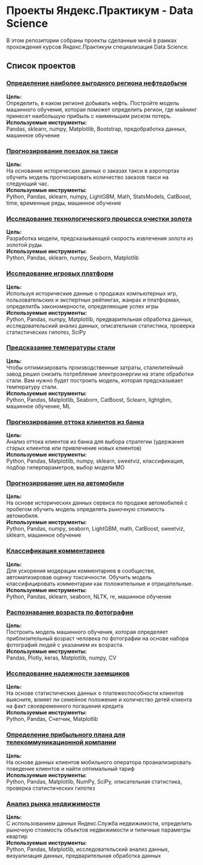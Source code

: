 # Проекты Яндекс.Практикум - Data Science

В этом репозитории собраны проекты сделанные мной в рамках прохождения курсов Яндекс.Практикум специализация Data Science.

## Список проектов

### [Определение наиболее выгодного региона нефтедобычи](https://github.com/ysbondarev/y-proj/tree/master/Determining%20the%20most%20profitable%20oil%20production%20region)

**Цель:**\
Определить, в каком регионе добывать нефть. Постройте модель машинного обучения, которая поможет определить регион, где майнинг принесет наибольшую прибыль с наименьшим риском потерь.
\
**Используемые инструменты:**\
Pandas, sklearn, numpy, Matplotlib, Bootstrap, предобработка данных, машинное обучение

### [Прогнозирование поездок на такси](https://github.com/ysbondarev/y-proj/tree/master/Forecasting%20taxi%20rides)

**Цель:**\
На основание исторических данных о заказах такси в аэропортах обучить модель прогнозировать количество заказов такси на следующий час.
\
**Используемые инструменты:**\
Python, Pandas, sklearn, numpy, LightGBM, Math, StatsModels, CatBoost, time, временные ряды, машинное обучение

### [Исследование технологического процесса очистки золота](https://github.com/ysbondarev/y-proj/tree/master/Investigation%20of%20the%20technological%20process%20of%20gold%20purification)

**Цель:**\
Разработка модели, предсказывающей скорость извлечения золота из золотой руды.
\
**Используемые инструменты:**\
Python, Pandas, sklearn, numpy, Seaborn, Matplotlib


### [Исследование игровых платформ](https://github.com/ysbondarev/y-proj/tree/master/Research%20of%20gaming%20platforms)

**Цель:**\
Используя исторические данные о продажах компьютерных игр, пользовательских и экспертных рейтингах, жанрах и платформах, определитбь закономерности, определяющие успех игры
\
**Используемые инструменты:**\
Python, Pandas, numpy, Matplotlib, предварительная обработка данных, исследовательский анализ данных, описательная статистика, проверка статистических гипотез, SciPy 

### [Предсказание температуры стали](https://github.com/ysbondarev/y-proj/tree/master/Steel%20temperature%20prediction)

**Цель:**\
Чтобы оптимизировать производственные затраты, сталелитейный завод решил снизить потребление электроэнергии на этапе обработки стали. Вам нужно будет построить модель, которая предсказывает температуру стали.
\
**Используемые инструменты:**\
Python, Pandas, Matplotlib, Seaborn, CatBoost, Sclearn, lightgbm, машинное обучение, ML

### [Прогнозирование оттока клиентов из банка](https://github.com/ysbondarev/y-proj/tree/master/bank%20customer%20outflow)

**Цель:**\
Анализ оттока клиентов из банка для выбора стратегии (удержание старых клиентов или привлечение новых клиентов)
\
**Используемые инструменты:**\
Python, Pandas, Matplotlib, numpy, sklearn, sweetviz, классификация, подбор гиперпараметров, выбор модели МО


### [Прогнозирование цен на автомобили](https://github.com/ysbondarev/y-proj/tree/master/car%20price%20prediction)

**Цель:**\
На основе исторических данных сервиса по продаже автомобилей с пробегом обучить модель определять рыночную стоимость автомобиля.
\
**Используемые инструменты:**\
Python, Pandas, numpy, seaborn, LightGBM, math, CatBoost, sweetviz, sklearn, машинное обучение

### [Классификация комментариев](https://github.com/ysbondarev/y-proj/tree/master/classification%20of%20comments)

**Цель:**\
Для ускорения модерации комментариев в сообществе, автоматизировав оценку токсичности. Обучить модель классифицировать комментарии как положительные и отрицательные.\
**Используемые инструменты:**\
Python, Pandas, sklearn, seaborn, NLTK, re, машинное обучение

### [Распознавание возраста по фотографии](https://github.com/ysbondarev/y-proj/tree/master/determining%20the%20age%20of%20buyers%20by%20photo)

**Цель:**\
Построить модель машинного обучения, которая определяет приблизительный возраст человека по фотографии на основе набора фотографий людей с указанием их возраста.\
**Используемые инструменты:**\
Pandas, Plotly, keras, Matplotlib, numpy, CV

### [Исследование надежности заемщиков](https://github.com/ysbondarev/y-proj/tree/master/investigation%20of%20the%20reliability%20of%20borrowers)

**Цель:**\
На основе статистических данных о платежеспособности клиентов выясните, влияет ли семейное положение и количество детей клиента на факт своевременного погашения кредита
\
**Используемые инструменты:**\
Python, Pandas, Счетчик, Matplotlib

### [Определение прибыльного плана для телекоммуникационной компании](https://github.com/ysbondarev/y-proj/tree/master/preliminary%20analysis%20of%20tariffs)
**Цель:**\
На основе данных клиентов мобильного оператора проанализировать поведение клиентов и найти оптимальный тариф
\
**Используемые инструменты:**\
Python, Pandas, Matplotlib, NumPy, SciPy, описательная статистика, проверка статистических гипотез

### [Анализ рынка недвижимости](https://github.com/ysbondarev/y-proj/tree/master/real_estate)

**Цель:**\
С использованием данных Яндекс.Служба недвижимости, определить рыночную стоимость объектов недвижимости и типичные параметры квартир
\
**Используемые инструменты:**\
Python, Pandas, Matplotlib, исследовательский анализ данных, визуализация данных, предварительная обработка данных


